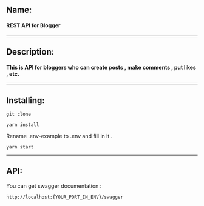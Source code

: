 ## Name:
#### REST API for Blogger

---

## Description:
#### This is API for bloggers who can create posts , make comments , put likes , etc.

---

## Installing:
```git clone```

```yarn install```

Rename .env-example to .env and fill in it .

```yarn start```

---

## API:

You can get swagger documentation :

`http://localhost:{YOUR_PORT_IN_ENV}/swagger`
